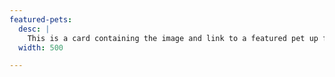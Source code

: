 ```yaml
---
featured-pets:
  desc: |
    This is a card containing the image and link to a featured pet up for adoption on the home page. The entire image is to be clickable but also contains to communicate interactivity. They are to be displayed using a 1/2 grid at larger sizes.
  width: 500

---
```

